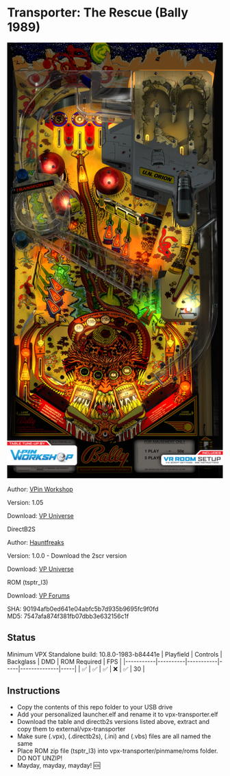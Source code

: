 # Transporter: The Rescue (Bally 1989)

![Table Preview](https://github.com/Bla1ze/vpx-images/blob/main/vpx-transporter.png)

Author: [VPin Workshop](https://vpuniverse.com/profile/40692-vpinworkshop/)

Version: 1.05

Download: [VP Universe](https://vpuniverse.com/files/file/7899-transporter-the-rescue-bally-1989-vpw/)

DirectB2S
 
Author: [Hauntfreaks](https://vpuniverse.com/profile/5216-hauntfreaks/)

Version: 1.0.0 - Download the 2scr version

Download: [VP Universe](https://vpuniverse.com/files/file/9507-transporter-the-rescue-midway-1989-2scrfull-dmd41-dmd/)


ROM (tsptr_l3)

Download: [VP Forums](https://www.vpforums.org/index.php?app=downloads&showfile=129)

SHA: 90194afb0ed641e04abfc5b7d935b9695fc9f0fd  
MD5: 7547afa874f381fb07dbb3e632156c1f


## Status 

Minimum VPX Standalone build: 10.8.0-1983-b84441e
| Playfield | Controls | Backglass | DMD | ROM Required | FPS | 
|-----------|----------|-----------|-----|--------------|-----|
| :white_check_mark: | :white_check_mark: | :white_check_mark: | :x: | :white_check_mark: | 30 |

## Instructions


- Copy the contents of this repo folder to your USB drive
- Add your personalized launcher.elf and rename it to vpx-transporter.elf
- Download the table and directb2s versions listed above, extract and copy them to external/vpx-transporter
- Make sure (.vpx), (.directb2s), (.ini) and (.vbs) files are all named the same
- Place ROM zip file (tsptr_l3) into vpx-transporter/pinmame/roms folder. DO NOT UNZIP!
- Mayday, mayday, mayday! 🆘